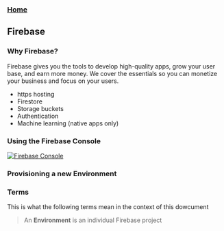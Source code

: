 ### [Home](../README.md)

## Firebase

### Why Firebase?

Firebase gives you the tools to develop high-quality apps, grow your user base, and earn more money. We cover the essentials so you can monetize your business and focus on your users.

- https hosting
- Firestore
- Storage buckets
- Authentication
- Machine learning (native apps only)

### Using the Firebase Console

[![Firebase Console](https://firebasestorage.googleapis.com/v0/b/docsify-react.appspot.com/o/firebase.png?alt=media&token=f886eb14-2051-4b87-8286-ef804fe6ffa4)](https://console.firebase.google.com)

### Provisioning a new Environment

### Terms

This is what the following terms mean in the context of this dowcument

> An __Environment__ is an individual Firebase project

